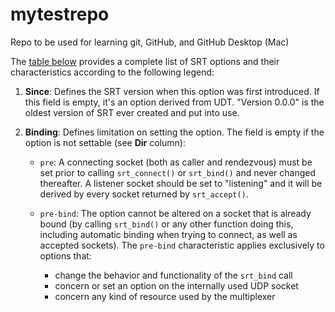 # mytestrepo
Repo to be used for learning git, GitHub, and GitHub Desktop (Mac)

The [table below](#list-of-options) provides a complete list of SRT options and 
their characteristics according to the following legend:

1. **Since**: Defines the SRT version when this option was first introduced. If this field
is empty, it's an option derived from UDT. "Version 0.0.0" is the oldest version
of SRT ever created and put into use.

2. **Binding**: Defines limitation on setting the option. The field is empty if the option
is not settable (see **Dir** column):

    - `pre`: A connecting socket (both as caller and rendezvous) must be set
prior to calling `srt_connect()` or `srt_bind()` and never changed thereafter.
A listener socket should be set to "listening" and it will be
derived by every socket returned by `srt_accept()`.

    - `pre-bind`: The option cannot be altered on a socket that is already bound (by calling `srt_bind()` or any other function doing this, including automatic binding when trying to connect, as well as accepted sockets). The `pre-bind` characteristic applies exclusively to options that:
      - change the behavior and functionality of the `srt_bind` call
      - concern or set an option on the internally used UDP socket
      - concern any kind of resource used by the multiplexer


